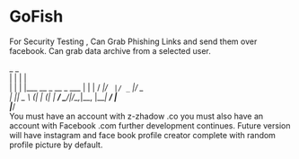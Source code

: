 # GoFish
For Security Testing , Can Grab Phishing Links and send them over facebook. Can grab data archive from a selected user.
  
  
  
  _   _                      
| | | |                     
| | | |___  __ _  __ _  ___ 
| | | / __|/ _` |/ _` |/ _ \
| |_| \__ \ (_| | (_| |  __/
 \___/|___/\__,_|\__, |\___|
                  __/ |     
                 |___/      
You must have an account with z-zhadow .co 
you must also have an account with Facebook .com
further development continues.
Future version will have instagram and face book profile creator complete with random profile picture by default.
